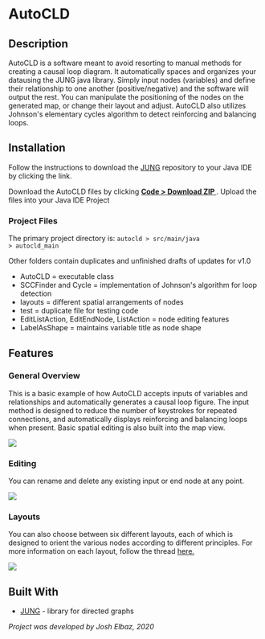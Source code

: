 <meta name="google-site-verification" content="3-lBLAUi01nCh2234bhGABB3uK4-lZeVGHTTxZfSlYE" />

# AutoCLD

## Description

AutoCLD is a software meant to avoid resorting to manual methods for creating a causal loop diagram. It automatically spaces and organizes your datausing the JUNG java library. Simply input nodes (variables) and define their relationship to one another (positive/negative) and the software will output the rest. You can manipulate the positioning of the nodes on the generated map, or change their layout and adjust. AutoCLD also utilizes Johnson's elementary cycles algorithm to detect reinforcing and balancing loops. 

## Installation 

Follow the instructions to download the <a href="https://github.com/jrtom/jung">JUNG</a> repository to your Java IDE by clicking the link. 

Download the AutoCLD files by clicking <b><u> Code > Download ZIP </u></b>. Upload the files into your Java IDE Project

### Project Files

The primary project directory is: <code>autocld > src/main/java > autocld_main </code>

Other folders contain duplicates and unfinished drafts of updates for v1.0
<ul>
<li>AutoCLD = executable class </li>
<li>SCCFinder and Cycle = implementation of Johnson's algorithm for loop detection </li>
<li>layouts = different spatial arrangements of nodes </li>
<li>test = duplicate file for testing code </li>
<li>EditListAction, EditEndNode, ListAction = node editing features </li>
<li>LabelAsShape = maintains variable title as node shape </li>
</ul>



## Features

### General Overview

This is a basic example of how AutoCLD accepts inputs of variables and relationships and automatically generates a causal loop figure. The input method is designed to reduce the number of keystrokes for repeated connections, and automatically displays reinforcing and balancing loops when present. Basic spatial editing is also built into the map view.

![](General_overview.gif)

### Editing

You can rename and delete any existing input or end node at any point.

![](Editing.gif)

### Layouts

You can also choose between six different layouts, each of which is designed to orient the various nodes according to different principles. For more information on each layout, follow the thread <a href="http://jung.sourceforge.net/doc/api/edu/uci/ics/jung/algorithms/layout/AbstractLayout.html">here.</a>

![](Layouts.gif)


## Built With

<ul><li><a href="http://jung.sourceforge.net">JUNG</a> - library for directed graphs </li></ul>

<i>Project was developed by Josh Elbaz, 2020</i>
